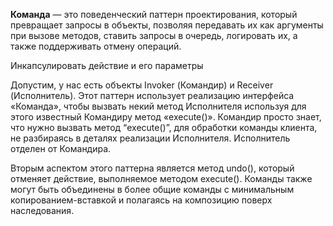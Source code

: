 **Команда** — это поведенческий паттерн проектирования, который превращает запросы в объекты, позволяя передавать их как аргументы при вызове методов, ставить запросы в очередь, логировать их, а также поддерживать отмену операций.

Инкапсулировать действие и его параметры

Допустим, у нас есть объекты Invoker (Командир) и Receiver (Исполнитель). Этот паттерн использует реализацию интерфейса «Команда», чтобы вызвать некий метод Исполнителя используя для этого известный Командиру метод «execute()». Командир просто знает, что нужно вызвать метод “execute()”, для обработки команды клиента, не разбираясь в деталях реализации Исполнителя. Исполнитель отделен от Командира.

Вторым аспектом этого паттерна является метод undo(), который отменяет действие, выполняемое методом execute(). Команды также могут быть объединены в более общие команды с минимальным копированием-вставкой и полагаясь на композицию поверх наследования.
